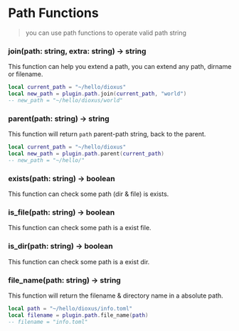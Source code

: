 # Path Functions

> you can use path functions to operate valid path string

### join(path: string, extra: string) -> string

This function can help you extend a path, you can extend any path, dirname or filename.

```lua
local current_path = "~/hello/dioxus"
local new_path = plugin.path.join(current_path, "world")
-- new_path = "~/hello/dioxus/world"
```

### parent(path: string) -> string

This function will return `path` parent-path string, back to the parent.

```lua
local current_path = "~/hello/dioxus"
local new_path = plugin.path.parent(current_path)
-- new_path = "~/hello/"
```

### exists(path: string) -> boolean

This function can check some path (dir & file) is exists.

### is_file(path: string) -> boolean

This function can check some path is a exist file.

### is_dir(path: string) -> boolean

This function can check some path is a exist dir.

### file_name(path: string) -> string

This function will return the filename & directory name in a absolute path.

```lua
local path = "~/hello/dioxus/info.toml"
local filename = plugin.path.file_name(path)
-- filename = "info.toml"
```

